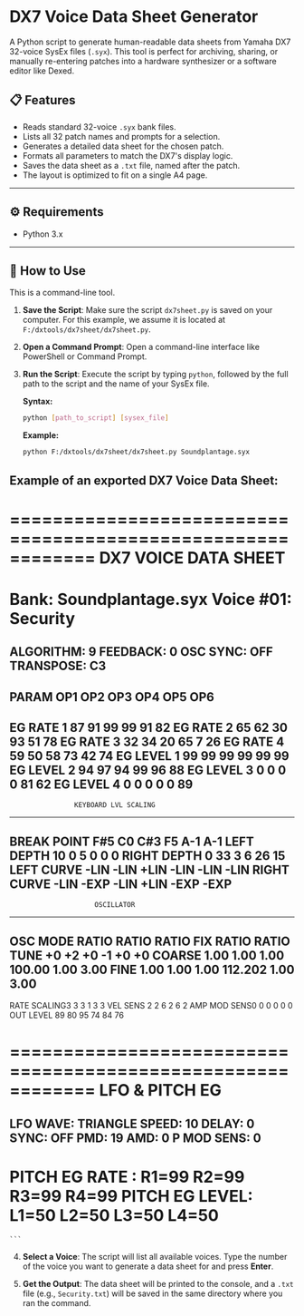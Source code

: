 # DX7 Voice Data Sheet Generator

A Python script to generate human-readable data sheets from Yamaha DX7 32-voice SysEx files (`.syx`). This tool is perfect for archiving, sharing, or manually re-entering patches into a hardware synthesizer or a software editor like Dexed.

## 📋 Features

-   Reads standard 32-voice `.syx` bank files.
-   Lists all 32 patch names and prompts for a selection.
-   Generates a detailed data sheet for the chosen patch.
-   Formats all parameters to match the DX7's display logic.
-   Saves the data sheet as a `.txt` file, named after the patch.
-   The layout is optimized to fit on a single A4 page.

---
## ⚙️ Requirements

-   Python 3.x

---
## 🚀 How to Use

This is a command-line tool.

1.  **Save the Script**: Make sure the script `dx7sheet.py` is saved on your computer. For this example, we assume it is located at `F:/dxtools/dx7sheet/dx7sheet.py`.

2.  **Open a Command Prompt**: Open a command-line interface like PowerShell or Command Prompt.

3.  **Run the Script**: Execute the script by typing `python`, followed by the full path to the script and the name of your SysEx file.

    **Syntax:**
    ```bash
    python [path_to_script] [sysex_file]
    ```

    **Example:**
    ```bash
    python F:/dxtools/dx7sheet/dx7sheet.py Soundplantage.syx

## Example of an exported DX7 Voice Data Sheet:
============================================================
                    DX7 VOICE DATA SHEET                    
============================================================
Bank: Soundplantage.syx         Voice #01: Security
============================================================
ALGORITHM: 9   FEEDBACK: 0   OSC SYNC: OFF   TRANSPOSE: C3
------------------------------------------------------------
PARAM       OP1     OP2     OP3     OP4     OP5     OP6
------------------------------------------------------------
EG RATE 1   87      91      99      99      91      82
EG RATE 2   65      62      30      93      51      78
EG RATE 3   32      34      20      65      7       26
EG RATE 4   59      50      58      73      42      74
EG LEVEL 1  99      99      99      99      99      99
EG LEVEL 2  94      97      94      99      96      88
EG LEVEL 3  0       0       0       0       81      62
EG LEVEL 4  0       0       0       0       0       89
------------------------------------------------------------
                    KEYBOARD LVL SCALING                    
------------------------------------------------------------
BREAK POINT F#5     C0      C#3     F5      A-1     A-1
LEFT DEPTH  10      0       5       0       0       0
RIGHT DEPTH 0       33      3       6       26      15
LEFT CURVE  -LIN    -LIN    +LIN    -LIN    -LIN    -LIN
RIGHT CURVE -LIN    -EXP    -LIN    +LIN    -EXP    -EXP
------------------------------------------------------------
                         OSCILLATOR                         
------------------------------------------------------------
OSC MODE    RATIO   RATIO   RATIO   FIX     RATIO   RATIO
TUNE        +0      +2      +0      -1      +0      +0
COARSE      1.00    1.00    1.00    100.00  1.00    3.00
FINE        1.00    1.00    1.00    112.202 1.00    3.00
------------------------------------------------------------
RATE SCALING3       3       3       1       3       3
VEL SENS    2       2       6       2       6       2
AMP MOD SENS0       0       0       0       0       0
OUT LEVEL   89      80      95      74      84      76

============================================================
                       LFO & PITCH EG                       
============================================================
LFO WAVE: TRIANGLE   SPEED: 10  DELAY: 0   SYNC: OFF
PMD: 19  AMD: 0   P MOD SENS: 0  
------------------------------------------------------------
PITCH EG RATE : R1=99  R2=99  R3=99  R4=99 
PITCH EG LEVEL: L1=50  L2=50  L3=50  L4=50 
============================================================
    ```

4.  **Select a Voice**: The script will list all available voices. Type the number of the voice you want to generate a data sheet for and press **Enter**.

5.  **Get the Output**: The data sheet will be printed to the console, and a `.txt` file (e.g., `Security.txt`) will be saved in the same directory where you ran the command.
